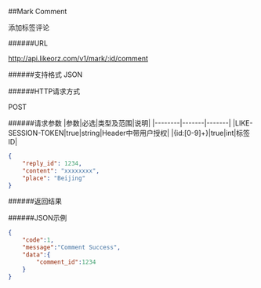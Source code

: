 ##Mark Comment

添加标签评论

######URL

http://api.likeorz.com/v1/mark/:id/comment

######支持格式
JSON

######HTTP请求方式

POST

######请求参数
|参数|必选|类型及范围|说明|
|--------|-------|-------|
|LIKE-SESSION-TOKEN|true|string|Header中带用户授权|
|{id:[0-9]+}|true|int|标签ID|

```json
{
    "reply_id": 1234,
    "content": "xxxxxxxx",
    "place": "Beijing"
}
```


######返回结果

######JSON示例

```json
{
    "code":1,
    "message":"Comment Success",
    "data":{
        "comment_id":1234
    }
}
```
